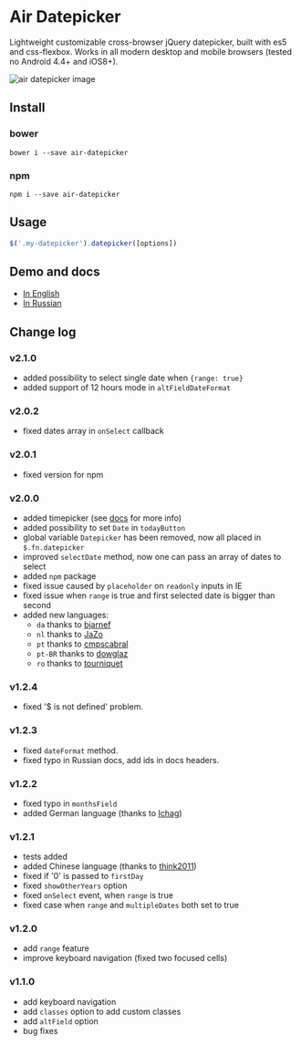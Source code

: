 # Air Datepicker

Lightweight customizable cross-browser jQuery datepicker, built with es5 and css-flexbox. Works in all modern desktop and mobile browsers (tested no Android 4.4+ and iOS8+).

![air datepicker image](https://github.com/t1m0n/air-datepicker/raw/master/docs/img/promo-img-time.png)

## Install

### bower
```
bower i --save air-datepicker
```
### npm
```
npm i --save air-datepicker
```

## Usage
```javascript
$('.my-datepicker').datepicker([options])
```

## Demo and docs
* [In English](http://t1m0n.name/air-datepicker/docs/)
* [In Russian](http://t1m0n.name/air-datepicker/docs/index-ru.html)

## Change log

### v2.1.0
* added possibility to select single date when `{range: true}`
* added support of 12 hours mode in `altFieldDateFormat`

### v2.0.2
* fixed dates array in `onSelect` callback

### v2.0.1
* fixed version for npm

### v2.0.0
* added timepicker (see [docs](http://t1m0n.name/air-datepicker/docs#timepicker) for more info)
* added possibility to set `Date` in `todayButton` 
* global variable `Datepicker` has been removed, now all placed in `$.fn.datepicker`
* improved `selectDate` method, now one can pass an array of dates to select
* added `npm` package
* fixed issue caused by `placeholder` on `readonly` inputs in IE
* fixed issue when `range` is true and first selected date is bigger than second
* added new languages:
    - `da`  thanks to [bjarnef](https://github.com/bjarnef)
    - `nl`  thanks to [JaZo](https://github.com/JaZo)
    - `pt`  thanks to [cmpscabral](https://github.com/cmpscabral)
    - `pt-BR`  thanks to [dowglaz](https://github.com/dowglaz)
    - `ro`  thanks to [tourniquet](https://github.com/tourniquet)

### v1.2.4
* fixed '$ is not defined' problem. 

### v1.2.3
* fixed `dateFormat` method.
* fixed typo in Russian docs, add ids in docs headers.

### v1.2.2
* fixed typo in `monthsField`
* added German language (thanks to [Ichag](https://github.com/Ichag))

### v1.2.1
* tests added
* added Chinese language (thanks to [think2011](https://github.com/think2011))
* fixed if '0' is passed to `firstDay`
* fixed `showOtherYears` option
* fixed `onSelect` event, when `range` is true
* fixed case when `range` and `multipleDates` both set to true

### v1.2.0
* add `range` feature
* improve keyboard navigation (fixed two focused cells)

### v1.1.0
* add keyboard navigation
* add `classes` option to add custom classes
* add `altField` option
* bug fixes
